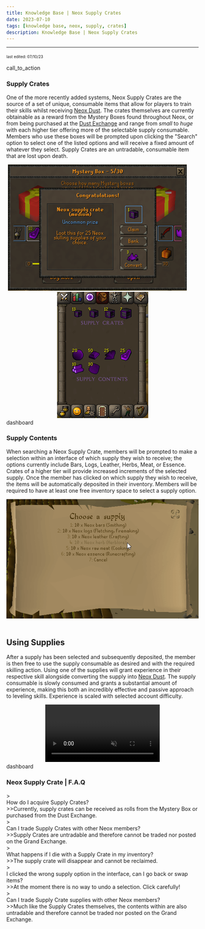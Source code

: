 ```yaml
---
title: Knowledge Base | Neox Supply Crates
date: 2023-07-10
tags: [knowledge base, neox, supply, crates]
description: Knowledge Base | Neox Supply Crates
---
```


***

<font size="1">last edited: 07/10/23</font>

<div class="spacer-large"></div>
<div class="changes-body">
    <div class="changes-body changes-row articletitle">
        <div class="changes-row-header">
            <span class="icon">
                <span class="material-symbols-outlined">call_to_action</span>
            </span>
            <h3>Supply Crates</h3>
        </div>
    </div>
</div>

One of the more recently added systems, Neox Supply Crates are the source of a set of unique, consumable items that allow for players to train their skills whilst receiving <a href="https://blog.neox.ps/updates/">Neox Dust</a>. The crates themselves are currently obtainable as a reward from the Mystery Boxes found throughout Neox, or from being purchased at the <a href="https://blog.neox.ps/updates/">Dust Exchange</a> and range from <em>small</em> to <em>huge</em> with each higher tier offering more of the selectable supply consumable. Members who use these boxes will be prompted upon clicking the "Search" option to select one of the listed options and will receive a fixed amount of whatever they select. Supply Crates are an untradable, consumable item that are lost upon death.

<center><img src="/assets/img/knowledgebase/supplycrates/mysterybox.png">&nbsp; &nbsp; &nbsp; &nbsp;<img src="/assets/img/knowledgebase/supplycrates/supplyinventory.png"></center>


<div class="spacer-large"></div>
<div class="changes-body">
    <div class="changes-body changes-row articletitle">
        <div class="changes-row-header">
            <span class="icon">
                <span class="material-symbols-outlined">dashboard</span>
            </span>
            <h3>Supply Contents</h3>
        </div>
    </div>
</div>

When searching a Neox Supply Crate, members will be prompted to make a selection within an interface of which supply they wish to receive; the options currently include Bars, Logs, Leather, Herbs, Meat, or Essence. Crates of a higher tier will provide increased increments of the selected supply. Once the member has clicked on which supply they wish to receive, the items will be automatically deposited in their inventory. Members will be required to have at least one free inventory space to select a supply option.

<center><img src="/assets/img/knowledgebase/supplycrates/supplyinterface.png"></center><br>

<div class="divider div-transparent"></div>

## Using Supplies

After a supply has been selected and subsequently deposited, the member is then free to use the supply consumable as desired and with the required skilling action. Using one of the supplies will grant experience in their respective skill alongside converting the supply into <a href="https://blog.neox.ps/updates/">Neox Dust</a>. The supply consumable is slowly consumed and grants a substantial amount of experience, making this both an incredibly effective and passive approach to leveling skills. Experience is scaled with selected account difficulty.

<center><video autoplay loop muted><source src="/assets/img/knowledgebase/supplycrates/supplylogs.mp4" type="video/mp4"></video></center>

<div class="spacer-large"></div>
<div class="changes-body">
    <div class="changes-body changes-row articletitle">
        <div class="changes-row-header">
            <span class="icon">
                <span class="material-symbols-outlined">dashboard</span>
            </span>
            <h3>Neox Supply Crate | F.A.Q</h3>
        </div>
    </div>
</div>

<div class="spacer-small"></div>
><div class="command-title">How do I acquire Supply Crates?</div>
>>Currently, supply crates can be received as rolls from the Mystery Box or purchased from the Dust Exchange.
<div class="spacer-small"></div>
><div class="command-title">Can I trade Supply Crates with other Neox members?</div>
>>Supply Crates are untradable and therefore cannot be traded nor posted on the Grand Exchange.
<div class="spacer-small"></div>
><div class="command-title">What happens if I die with a Supply Crate in my inventory?</div>
>>The supply crate will disappear and cannot be reclaimed.
<div class="spacer-small"></div>
><div class="command-title">I clicked the wrong supply option in the interface, can I go back or swap items?</div>
>>At the moment there is no way to undo a selection. Click carefully!
<div class="spacer-small"></div>
><div class="command-title">Can I trade Supply Crate supplies with other Neox members?</div>
>>Much like the Supply Crates themselves, the contents within are also untradable and therefore cannot be traded nor posted on the Grand Exchange.
